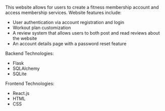 This website allows for users to create a fitness membership account and access membership services. Website features include: 
* User authentication via account registration and login
* Workout plan customization 
* A review system that allows users to both post and read reviews about the website
* An account details page with a password reset feature

Backend Technologies:
* Flask
* SQLAlchemy
* SQLite

Frontend Technologies:
* React.js
* HTML
* CSS
